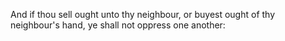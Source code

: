 And if thou sell ought unto thy neighbour, or buyest ought of thy neighbour's hand, ye shall not oppress one another:
